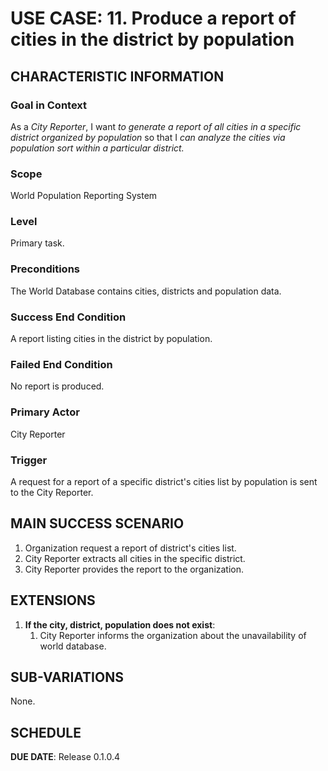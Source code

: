# USE CASE: 11. Produce a report of cities in the district by population

## CHARACTERISTIC INFORMATION

### Goal in Context
As a *City Reporter*, I want *to generate a report of all cities in a specific district organized by population* so that I *can analyze the cities via population sort within a particular district.*

### Scope
World Population Reporting System

### Level
Primary task.

### Preconditions
The World Database contains cities, districts and population data.

### Success End Condition
A report listing cities in the district by population.

### Failed End Condition
No report is produced.

### Primary Actor
City Reporter

### Trigger
A request for a report of a specific district's cities list by population is sent to the City Reporter.

## MAIN SUCCESS SCENARIO
1. Organization request a report of district's cities list.
2. City Reporter extracts all cities in the specific district.
3. City Reporter provides the report to the organization.

## EXTENSIONS
1. **If the city, district, population does not exist**:
    1. City Reporter informs the organization about the unavailability of world database.

## SUB-VARIATIONS
None.

## SCHEDULE
**DUE DATE**: Release 0.1.0.4